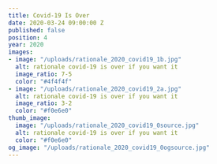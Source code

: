 ```yaml
---
title: Covid-19 Is Over
date: 2020-03-24 09:00:00 Z
published: false
position: 4
year: 2020
images:
- image: "/uploads/rationale_2020_covid19_1b.jpg"
  alt: rationale covid-19 is over if you want it
  image_ratio: 7-5
  color: "#4f4f4f"
- image: "/uploads/rationale_2020_covid19_2a.jpg"
  alt: rationale covid-19 is over if you want it
  image_ratio: 3-2
  color: "#f0e6e0"
thumb_image:
  image: "/uploads/rationale_2020_covid19_0source.jpg"
  alt: rationale covid-19 is over if you want it
  color: "#f0e6e0"
og_image: "/uploads/rationale_2020_covid19_0ogsource.jpg"
---
```



